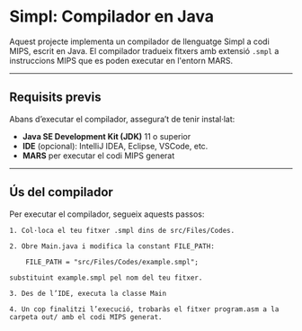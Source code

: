 # Simpl: Compilador en Java

Aquest projecte implementa un compilador de llenguatge Simpl a codi MIPS, escrit en Java. El compilador tradueix fitxers amb extensió `.smpl` a instruccions MIPS que es poden executar en l'entorn MARS.

---

## Requisits previs

Abans d’executar el compilador, assegura’t de tenir instal·lat:

- **Java SE Development Kit (JDK)** 11 o superior
- **IDE** (opcional): IntelliJ IDEA, Eclipse, VSCode, etc.
- **MARS** per executar el codi MIPS generat

---

## Ús del compilador
Per executar el compilador, segueix aquests passos:

    1. Col·loca el teu fitxer .smpl dins de src/Files/Codes.

    2. Obre Main.java i modifica la constant FILE_PATH:

        FILE_PATH = "src/Files/Codes/example.smpl";

    substituint example.smpl pel nom del teu fitxer.

    3. Des de l’IDE, executa la classe Main
    
    4. Un cop finalitzi l’execució, trobaràs el fitxer program.asm a la carpeta out/ amb el codi MIPS generat.

